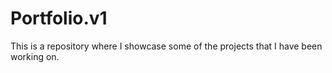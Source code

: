 # Portfolio.v1
This is a repository where I showcase some of the projects that I have been working on.

